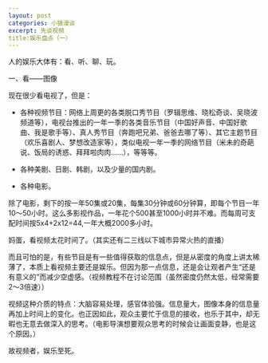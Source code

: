```yaml
---
layout: post
categories: 小狼漫谈
excerpt: 先谈视频
title:娱乐盘点（一）
---
```


人的娱乐大体有：看、听、聊、玩。

一、看——图像

现在很少看电视了，但是：

* 各种视频节目：网络上周更的各类脱口秀节目（罗辑思维、晓松奇谈、吴晓波频道等），电视台推出的一年一季的各类音乐节目（中国好声音、中国好歌曲、我是歌手等）、真人秀节目（奔跑吧兄弟、爸爸去哪了等）、其它主题节目（欢乐喜剧人、梦想改造家等），类似电视一年一季的网络节目（米未的奇葩说、饭局的诱惑、拜拜啦肉肉……），等等等。

* 各种美剧、日剧、韩剧，以及少量的国内剧。

* 各种电影。

除了电影，剩下的按一年50集或20集，每集30分钟或60分钟算，即每个节目一年10～50小时。这么多影视作品，一年花个500甚至1000小时并不难。而每周可支配时间按5x4+2x12=44,一年大概2000多小时。

妈蛋，看视频太花时间了。（其实还有二三线以下城市异常火热的直播）

而且可怕的是，有些节目是有一些值得获取的信息点，但是从密度的角度上讲太稀薄了，本质上看视频主要还是娱乐。但因为那一点信息，还是会让观者产生“还是有意义的”而减少空虚感。（视频教程不在讨论范围（虽然密度仍然太低，经常需要2～3倍速））

视频这种介质的特点：大脑容易处理，感官体验强。信息量大，图像本身的信息量再加上时间上的变化。也正因如此，观众主要忙于信息的接收，也乐于其中，却无暇也无意去做深入的思考。（电影导演想要观众思考的时候会让画面变静，也是这个原因。）

故视频者，娱乐至死。
